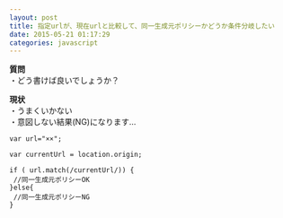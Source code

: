 ```yaml
---
layout: post
title: 指定urlが、現在urlと比較して、同一生成元ポリシーかどうか条件分岐したい
date: 2015-05-21 01:17:29
categories: javascript
---
```

<p><strong>質問</strong><br>
・どう書けば良いでしょうか？</p>

<p><strong>現状</strong><br>
・うまくいかない<br>
・意図しない結果(NG)になります…</p>

<pre><code>var url="××";

var currentUrl = location.origin;

if ( url.match(/currentUrl/)) {
 //同一生成元ポリシーOK
}else{
 //同一生成元ポリシーNG
}
</code></pre>
